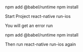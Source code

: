 npm add @babel/runtime
npm install

Start Project
react-native run-ios

You will get an error
run

npm add @babel/runtime
npm install

Then run react-native run-ios again

